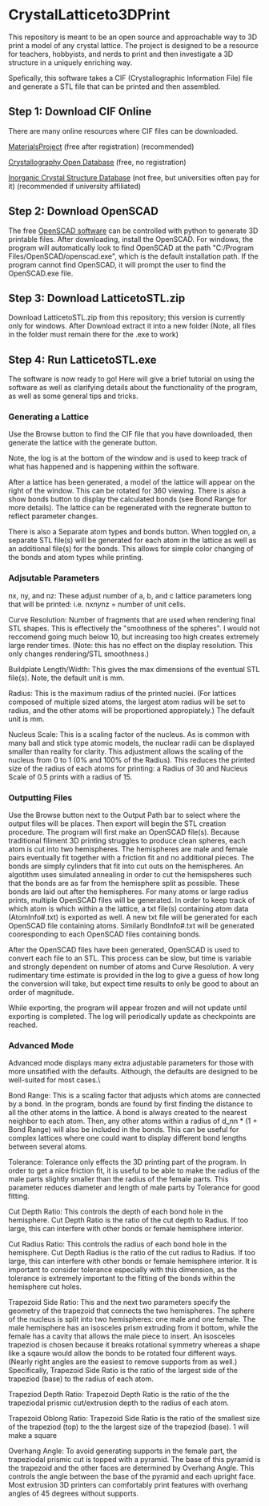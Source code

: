 # CrystalLatticeto3DPrint
This repository is meant to be an open source and approachable way to 3D print a model of any crystal lattice. The project is designed to be a resource for teachers, hobbyists, and nerds to print and then investigate a 3D structure in a uniquely enriching way.

Spefically, this software takes a CIF (Crystallographic Information File) file and generate a STL file that can be printed and then assembled.

## Step 1: Download CIF Online
There are many online resources where CIF files can be downloaded.

[MaterialsProject](https://materialsproject.org/) (free after registration) (recommended)

[Crystallography Open Database](http://crystallography.net/cod/) (free, no registration)

[Inorganic Crystal Structure Database](https://icsd.fiz-karlsruhe.de/) (not free, but universities often pay for it) (recommended if university affiliated)


## Step 2: Download OpenSCAD
The free [OpenSCAD software](https://openscad.org/) can be controlled with python to generate 3D printable files. After downloading, install the OpenSCAD. For windows, the program will automatically look to find OpenSCAD at the path "C:/Program Files/OpenSCAD/openscad.exe", which is the default installation path. If the program cannot find OpenSCAD, it will prompt the user to find the OpenSCAD.exe file.

## Step 3: Download LatticetoSTL.zip
Download LatticetoSTL.zip from this repository; this version is currently only for windows. After Download extract it into a new folder (Note, all files in the folder must remain there for the .exe to work)

## Step 4: Run LatticetoSTL.exe
The software is now ready to go! Here will give a brief tutorial on using the software as well as clarifying details about the functionality of the program, as well as some general tips and tricks.

### Generating a Lattice

Use the Browse button to find the CIF file that you have downloaded, then generate the lattice with the generate button.

Note, the log is at the bottom of the window and is used to keep track of what has happened and is happening within the software.

After a lattice has been generated, a model of the lattice will appear on the right of the window. This can be rotated for 360 viewing. There is also a show bonds button to display the calculated bonds (see Bond Range for more details). The lattice can be regenerated with the regnerate button to reflect parameter changes.

There is also a Separate atom types and bonds button. When toggled on, a separate STL file(s) will be generated for each atom in the lattice as well as an additional file(s) for the bonds. This allows for simple color changing of the bonds and atom types while printing.

### Adjsutable Parameters
nx, ny, and nz: These adjust number of a, b, and c lattice parameters long that will be printed: i.e. nx*ny*nz = number of unit cells.

Curve Resolution: Number of fragments that are used when rendering final STL shapes. This is effectively the "smoothness of the spheres". I would not reccomend going much below 10, but increasing too high creates extremely large render times. (Note: this has no effect on the display resolution. This only changes rendering/STL smoothness.)

Buildplate Length/Width: This gives the max dimensions of the eventual STL file(s). Note, the default unit is mm.

Radius: This is the maximum radius of the printed nuclei. (For lattices composed of multiple sized atoms, the largest atom radius will be set to radius, and the other atoms will be proportioned appropiately.) The default unit is mm. 

Nucleus Scale: This is a scaling factor of the nucleus. As is common with many ball and stick type atomic models, the nuclear radii can be displayed smaller than reality for clarity. This adjustment allows the scaling of the nucleus from 0 to 1 (0% and 100% of the Radius). This reduces the printed size of the radius of each atoms for printing: a Radius of 30 and Nucleus Scale of 0.5 prints with a radius of 15.

### Outputting Files
Use the Browse button next to the Output Path bar to select where the output files will be places. Then export will begin the STL creation procedure. The program will first make an OpenSCAD file(s). Because traditional filiment 3D printing struggles to produce clean spheres, each atom is cut into two hemispheres. The hemispheres are male and female pairs eventually fit together with a friction fit and no additional pieces. The bonds are simply cylinders that fit into cut outs on the hemispheres. An algotithm uses simulated annealing in order to cut the hemispsheres such that the bonds are as far from the hemisphere split as possible. These bonds are laid out after the hemispheres. For many atoms or large radius prints, multiple OpenSCAD files will be generated. In order to keep track of which atom is which within a the lattice, a txt file(s) containing atom data (AtomInfo#.txt) is exported as well. A new txt file will be generated for each OpenSCAD file containing atoms. Similarly BondInfo#.txt will be generated cooresponding to each OpenSCAD files containing bonds.

After the OpenSCAD files have been generated, OpenSCAD is used to convert each file to an STL. This process can be slow, but time is variable and strongly dependent on number of atoms and Curve Resolution. A very rudimentary time estimate is provided in the log to give a guess of how long the conversion will take, but expect time results to only be good to about an order of magnitude.

While exporting, the program will appear frozen and will not update until exporting is completed. The log will periodically update as checkpoints are reached.

### Advanced Mode
Advanced mode displays many extra adjustable parameters for those with more unsatified with the defaults. Although, the defaults are designed to be well-suited for most cases.\

Bond Range: This is a scaling factor that adjusts which atoms are connected by a bond. In the program, bonds are found by first finding the distance to all the other atoms in the lattice. A bond is always created to the nearest neighbor to each atom. Then, any other atoms within a radius of d_nn * (1 + Bond Range) will also be included in the bonds. This can be useful for complex lattices where one could want to display different bond lengths between several atoms.

Tolerance: Tolerance only effects the 3D printing part of the program. In order to get a nice friction fit, it is useful to be able to make the radius of the male parts slightly smaller than the radius of the female parts. This parameter reduces diameter and length of male parts by Tolerance for good fitting.

Cut Depth Ratio: This controls the depth of each bond hole in the hemisphere. Cut Depth Ratio is the ratio of the cut depth to Radius. If too large, this can interfere with other bonds or female hemisphere interior.

Cut Radius Ratio: This controls the radius of each bond hole in the hemisphere. Cut Depth Radius is the ratio of the cut radius to Radius. If too large, this can interfere with other bonds or female hemisphere interior. It is important to consider tolerance especially with this dimension, as the tolerance is extremely important to the fitting of the bonds within the hemisphere cut holes.

Trapezoid Side Ratio: This and the next two parameters specify the geometry of the trapezoid that connects the two hemispheres. The sphere of the nucleus is split into two hemispheres: one male and one female. The male hemisphere has an isosceles prism extruding from it bottom, while the female has a cavity that allows the male piece to insert. An isosceles trapeziod is chosen because it breaks rotational symmetry whereas a shape like a sqaure would allow the bonds to be rotated four different ways. (Nearly right angles are the easiest to remove supports from as well.) Specifically, Trapezoid Side Ratio is the ratio of the largest side of the trapeziod (base) to the radius of each atom.

Trapeziod Depth Ratio: Trapezoid Depth Ratio is the ratio of the the trapeziodal prismic cut/extrusion depth to the radius of each atom.

Trapezoid Oblong Ratio: Trapezoid Side Ratio is the ratio of the smallest size of the trapeziod (top) to the the largest size of the trapeziod (base). 1 will make a square

Overhang Angle: To avoid generating supports in the female part, the trapeziodal prismic cut is topped with a pyramid. The base of this pyramid is the trapezoid and the other faces are determined by Overhang Angle. This controls the angle between the base of the pyramid and each upright face. Most extrusion 3D printers can comfortably print features with overhang angles of 45 degrees without supports.
